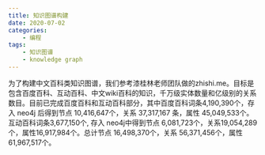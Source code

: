 ```yaml
---
title: 知识图谱构建
date: 2020-07-02
categories:
	- 编程
tags: 
	- 知识图谱
	- knowledge graph
---
```



为了构建中文百科类知识图谱，我们参考漆桂林老师团队做的zhishi.me。目标是包含百度百科、互动百科、中文wiki百科的知识，千万级实体数量和亿级别的关系数目。目前已完成百度百科和互动百科部分，其中百度百科词条4,190,390个，存入 neo4j 后得到节点 10,416,647个，关系 37,317,167 条，属性 45,049,533个。互动百科词条3,677,150个, 存入 neo4j中得到节点 6,081,723个，关系19,054,289个，属性16,917,984个。总计节点 16,498,370个，关系 56,371,456个，属性 61,967,517个。

